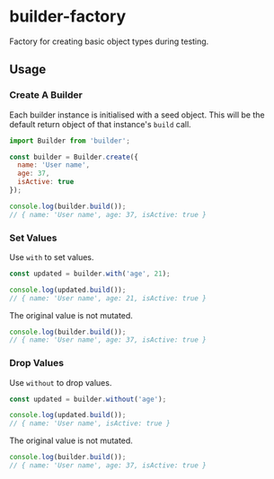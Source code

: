# builder-factory
Factory for creating basic object types during testing.

## Usage

### Create A Builder
Each builder instance is initialised with a seed object. This will be the default return object of that instance's `build` call.

```js
import Builder from 'builder';

const builder = Builder.create({
  name: 'User name',
  age: 37,
  isActive: true
});

console.log(builder.build());
// { name: 'User name', age: 37, isActive: true }
```

### Set Values
Use `with` to set values.

```js
const updated = builder.with('age', 21);

console.log(updated.build());
// { name: 'User name', age: 21, isActive: true }
```

The original value is not mutated.
```js
console.log(builder.build());
// { name: 'User name', age: 37, isActive: true }
```


### Drop Values
Use `without` to drop values.

```js
const updated = builder.without('age');

console.log(updated.build());
// { name: 'User name', isActive: true }
```

The original value is not mutated.
```js
console.log(builder.build());
// { name: 'User name', age: 37, isActive: true }
```
